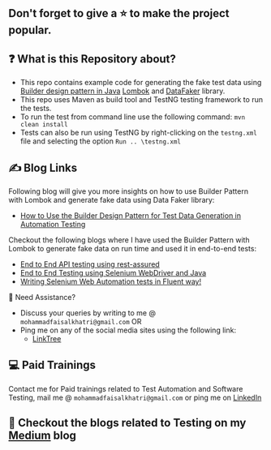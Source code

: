 
## Don't forget to give a :star: to make the project popular.

## :question: What is this Repository about?
- This repo contains example code for generating the fake test data using [Builder design pattern in Java](https://refactoring.guru/design-patterns/builder)
   [Lombok](https://projectlombok.org/) and [DataFaker](https://www.datafaker.net/) library. 
- This repo uses Maven as build tool and TestNG testing framework to run the tests.
- To run the test from command line use the following command: `mvn clean install` 
- Tests can also be run using TestNG by right-clicking on the `testng.xml` file and selecting the option `Run ..
  \testng.xml` 

## :writing_hand: Blog Links
Following blog will give you more insights on how to use Builder Pattern with Lombok and generate fake data using 
Data Faker library:
- [How to Use the Builder Design Pattern for Test Data Generation in Automation Testing](https://medium.com/@iamfaisalkhatri/builder-pattern-to-the-rescue-174bd46ef7f8)

Checkout the following blogs where I have used the Builder Pattern with Lombok to generate fake data on run time and 
used it in end-to-end tests:
- [End to End API testing using rest-assured](https://medium.com/@iamfaisalkhatri/end-to-end-api-testing-using-rest-assured-a58c4ea80255)
- [End to End Testing using Selenium WebDriver and Java](https://medium.com/@iamfaisalkhatri/end-to-end-testing-using-selenium-webdriver-and-java-4ff8667716ca)
- [Writing Selenium Web Automation tests in Fluent way!](https://medium.com/@iamfaisalkhatri/writing-selenium-web-automation-tests-in-fluent-way-864db95ee67a)

🧬 Need Assistance?

- Discuss your queries by writing to me @ `mohammadfaisalkhatri@gmail.com` OR 
- Ping me on any of the social media sites using the following link:  
    - [LinkTree](https://linktr.ee/faisalkhatri)

## :computer: Paid Trainings

Contact me for Paid trainings related to Test Automation and Software Testing,
mail me @ `mohammadfaisalkhatri@gmail.com` or ping me on [LinkedIn](https://www.linkedin.com/in/faisalkhatri/)

## :thought_balloon: Checkout the blogs related to Testing on my [Medium](https://medium.com/@iamfaisalkhatri) blog